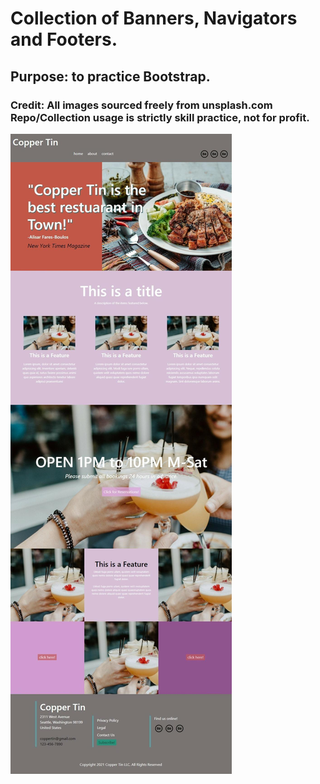 <h1>Collection of Banners, Navigators and Footers.</h1>
<h2>Purpose: to practice Bootstrap.</h2>
<h3>Credit: All images sourced freely from unsplash.com<br>Repo/Collection usage is strictly skill practice, not for profit.</h3>
<img src="sample.jpg">

